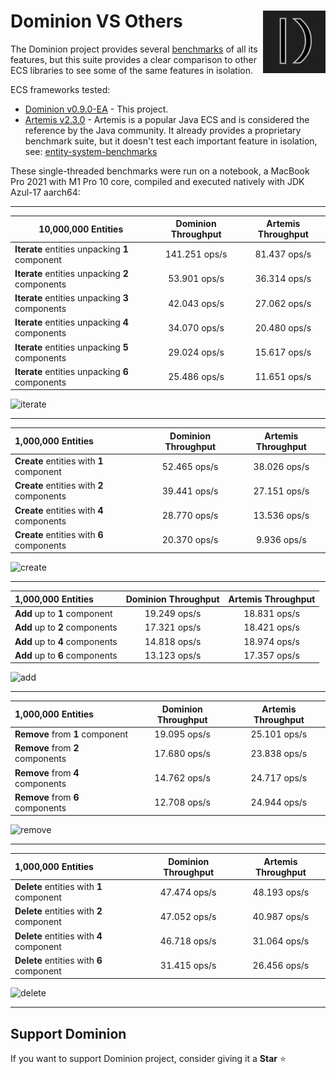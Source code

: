 # <img src="https://raw.githubusercontent.com/dominion-dev/dominion-dev.github.io/main/dominion-logo-square.png" align="right" width="100"> Dominion VS Others

The Dominion project provides
several [benchmarks](https://github.com/dominion-dev/dominion-ecs-java/tree/main/dominion-ecs-engine-benchmarks/README.md)
of all its features, but this suite provides a clear comparison to other ECS libraries to see some of the same features in isolation.

ECS frameworks tested:

* [Dominion v0.9.0-EA](https://github.com/dominion-dev/dominion-ecs-java) - This project.
* [Artemis v2.3.0](https://github.com/junkdog/artemis-odb) - Artemis is a popular Java ECS and is considered the
  reference by the Java community. It already provides a proprietary benchmark suite, but it doesn't test each important
  feature in isolation, see: [entity-system-benchmarks](https://github.com/junkdog/entity-system-benchmarks)

These single-threaded benchmarks were run on a notebook, a MacBook Pro 2021 with M1 Pro 10 core, compiled and executed
natively with JDK Azul-17 aarch64:

---

| 10,000,000 Entities                             | Dominion Throughput | Artemis Throughput |
|-------------------------------------------------|:-------------------:|:------------------:|
| **Iterate** entities unpacking **1** component  |    141.251 ops/s    |    81.437 ops/s    |
| **Iterate** entities unpacking **2** components |    53.901 ops/s     |    36.314 ops/s    |
| **Iterate** entities unpacking **3** components |    42.043 ops/s     |    27.062 ops/s    |
| **Iterate** entities unpacking **4** components |    34.070 ops/s     |    20.480 ops/s    |
| **Iterate** entities unpacking **5** components |    29.024 ops/s     |    15.617 ops/s    |
| **Iterate** entities unpacking **6** components |    25.486 ops/s     |    11.651 ops/s    |

<img alt="iterate" src="https://chart.googleapis.com/chart?cht=bvg&chof=png&chs=600x300&chbh=25,3,20&chdl=Dominion|Artemis&chco=3333FF,8888FF&chxt=y,x&chg=16.66,0&chma=50&chtt=Iterate+10M+Entities+-+throughput+ops/s&chl=1+comp|2+comp|3+comp|4+comp|5+comp|6+comp&chds=0,150&chxr=0,0,150&chd=t:141.251,53.901,42.043,34.070,29.024,25.486|81.437,36.314,27.062,20.480,15.617,11.651">

---

| 1,000,000 Entities                        | Dominion Throughput | Artemis Throughput |
|:------------------------------------------|:-------------------:|:------------------:|
| **Create** entities with **1** component  |    52.465 ops/s     |    38.026 ops/s    |
| **Create** entities with **2** components |    39.441 ops/s     |    27.151 ops/s    |
| **Create** entities with **4** components |    28.770 ops/s     |    13.536 ops/s    |
| **Create** entities with **6** components |    20.370 ops/s     |    9.936 ops/s     |

<img alt="create" src="https://chart.googleapis.com/chart?cht=bvg&chof=png&chs=600x300&chbh=25,3,30&chdl=Dominion|Artemis&chco=3333FF,8888FF&chxt=y,x&chg=25,0&chma=50&chtt=Create+1M+Entities+-+throughput+ops/s&chl=1+comp|2+comp|4+comp|6+comp&chds=0,55&chxr=0,0,55&chd=t:52.465,39.441,28.770,20.370|38.026,27.151,13.536,9.936">

---

| 1,000,000 Entities             | Dominion Throughput | Artemis Throughput |
|:-------------------------------|:-------------------:|:------------------:|
| **Add** up to **1** component  |    19.249 ops/s     |    18.831 ops/s    |
| **Add** up to **2** components |    17.321 ops/s     |    18.421 ops/s    |
| **Add** up to **4** components |    14.818 ops/s     |    18.974 ops/s    |
| **Add** up to **6** components |    13.123 ops/s     |    17.357 ops/s    |

<img alt="add" src="https://chart.googleapis.com/chart?cht=bvg&chof=png&chs=600x300&chbh=25,3,30&chdl=Dominion|Artemis&chco=3333FF,8888FF&chxt=y,x&chg=25,0&chma=50&chtt=Add+Component+to+1M+Entities+-+throughput+ops/s&chl=1+comp|2+comp|4+comp|6+comp&chds=0,20&chxr=0,0,20&chd=t:19.249,17.321,14.818,13.123|18.831,18.421,18.974,17.357">

---

| 1,000,000 Entities               | Dominion Throughput | Artemis Throughput |
|:---------------------------------|:-------------------:|:------------------:|
| **Remove** from **1** component  |    19.095 ops/s     |    25.101 ops/s    |
| **Remove** from **2** components |    17.680 ops/s     |    23.838 ops/s    |
| **Remove** from **4** components |    14.762 ops/s     |    24.717 ops/s    |
| **Remove** from **6** components |    12.708 ops/s     |    24.944 ops/s    |

<img alt="remove" src="https://chart.googleapis.com/chart?cht=bvg&chof=png&chs=600x300&chbh=25,3,30&chdl=Dominion|Artemis&chco=3333FF,8888FF&chxt=y,x&chg=25,0&chma=50&chtt=Remove+Component+from+1M+Entities+-+throughput+ops/s&chl=1+comp|2+comp|4+comp|6+comp&chds=0,30&chxr=0,0,30&chd=t:19.095,17.680,14.762,12.708|25.101,23.838,24.717,24.944">

---

| 1,000,000 Entities                       | Dominion Throughput | Artemis Throughput |
|:-----------------------------------------|:-------------------:|:------------------:|
| **Delete** entities with **1** component |    47.474 ops/s     |    48.193 ops/s    |
| **Delete** entities with **2** component |    47.052 ops/s     |    40.987 ops/s    |
| **Delete** entities with **4** component |    46.718 ops/s     |    31.064 ops/s    |
| **Delete** entities with **6** component |    31.415 ops/s     |    26.456 ops/s    |

<img alt="delete" src="https://chart.googleapis.com/chart?cht=bvg&chof=png&chs=600x300&chbh=25,3,30&chdl=Dominion|Artemis&chco=3333FF,8888FF&chxt=y,x&chg=25,0&chma=50&chtt=Delete+1M+Entities+-+throughput+ops/s&chl=1+comp|2+comp|4+comp|6+comp&chds=0,50&chxr=0,0,50&chd=t:47.474,47.052,46.718,31.415|48.193,40.987,31.064,26.456">

---

## Support Dominion

If you want to support Dominion project, consider giving it a **Star** ⭐️
